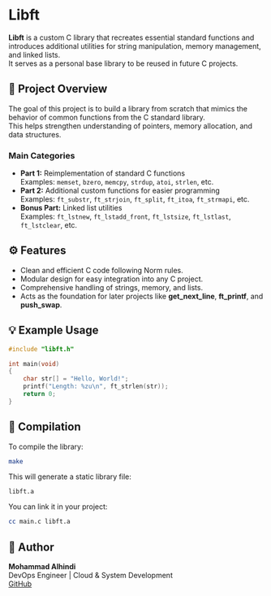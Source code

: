 # Libft

**Libft** is a custom C library that recreates essential standard functions and introduces additional utilities for string manipulation, memory management, and linked lists.  
It serves as a personal base library to be reused in future C projects.

## 🧠 Project Overview
The goal of this project is to build a library from scratch that mimics the behavior of common functions from the C standard library.  
This helps strengthen understanding of pointers, memory allocation, and data structures.

### Main Categories
- **Part 1:** Reimplementation of standard C functions  
  Examples: `memset`, `bzero`, `memcpy`, `strdup`, `atoi`, `strlen`, etc.  
- **Part 2:** Additional custom functions for easier programming  
  Examples: `ft_substr`, `ft_strjoin`, `ft_split`, `ft_itoa`, `ft_strmapi`, etc.  
- **Bonus Part:** Linked list utilities  
  Examples: `ft_lstnew`, `ft_lstadd_front`, `ft_lstsize`, `ft_lstlast`, `ft_lstclear`, etc.

## ⚙️ Features
- Clean and efficient C code following Norm rules.  
- Modular design for easy integration into any C project.  
- Comprehensive handling of strings, memory, and lists.  
- Acts as the foundation for later projects like **get_next_line**, **ft_printf**, and **push_swap**.

## 💡 Example Usage
```c
#include "libft.h"

int main(void)
{
    char str[] = "Hello, World!";
    printf("Length: %zu\n", ft_strlen(str));
    return 0;
}
```

## 🧩 Compilation
To compile the library:
```bash
make
```
This will generate a static library file:
```
libft.a
```

You can link it in your project:
```bash
cc main.c libft.a
```

## 🧾 Author
**Mohammad Alhindi**  
DevOps Engineer | Cloud & System Development  
[GitHub](https://github.com/mohammadalhindi1)
